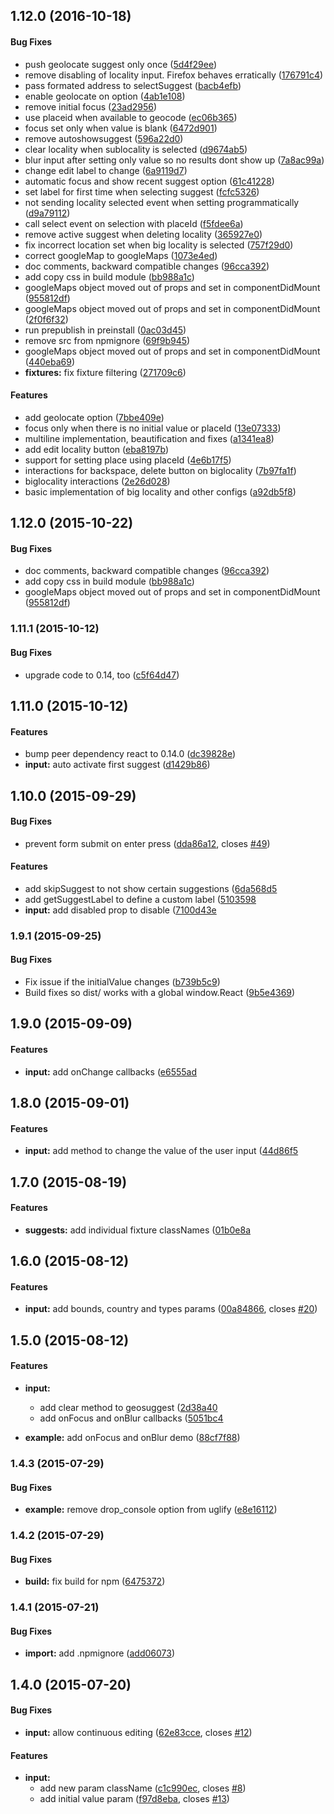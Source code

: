 ## 1.12.0 (2016-10-18)


#### Bug Fixes

* push geolocate suggest only once ([5d4f29ee](https://github.com/ubilabs/react-geosuggest/commit/5d4f29ee5363c4710c3d8c8aeff2edf192e860f8))
* remove disabling of locality input. Firefox behaves erratically ([176791c4](https://github.com/ubilabs/react-geosuggest/commit/176791c4b1d443c2913f63a09c4929c52a96c7ad))
* pass formated address to selectSuggest ([bacb4efb](https://github.com/ubilabs/react-geosuggest/commit/bacb4efb151089e2698df13e076a65f84a6b5c21))
* enable geolocate on option ([4ab1e108](https://github.com/ubilabs/react-geosuggest/commit/4ab1e1086e42381367ec372031b0b4c42467e7b1))
* remove initial focus ([23ad2956](https://github.com/ubilabs/react-geosuggest/commit/23ad29561fd4f8ed482ba5f6900710fc9505266e))
* use placeid when available to geocode ([ec06b365](https://github.com/ubilabs/react-geosuggest/commit/ec06b365f4476c061616986b67adf8d02b4222d0))
* focus set only when value is blank ([6472d901](https://github.com/ubilabs/react-geosuggest/commit/6472d9017ba0fd8dd0103af5d728580d0ff3853b))
* remove autoshowsuggest ([596a22d0](https://github.com/ubilabs/react-geosuggest/commit/596a22d0073a9b4a2c2b74240fef3b388c7accf2))
* clear locality when sublocality is selected ([d9674ab5](https://github.com/ubilabs/react-geosuggest/commit/d9674ab58be9f5edbc72272009cb079fc994d723))
* blur input after setting only value so no results dont show up ([7a8ac99a](https://github.com/ubilabs/react-geosuggest/commit/7a8ac99aa12a09a4f1c7e84b1087310ab9a9375a))
* change edit label to change ([6a9119d7](https://github.com/ubilabs/react-geosuggest/commit/6a9119d7b37c2e6fc1178ccadb99013910b6f558))
* automatic focus and show recent suggest option ([61c41228](https://github.com/ubilabs/react-geosuggest/commit/61c4122847a94c1cec35fe2ce1474decc47768a2))
* set label for first time when selecting suggest ([fcfc5326](https://github.com/ubilabs/react-geosuggest/commit/fcfc5326c4bfa25e41965b20f59972cca629d0f5))
* not sending locality selected event when setting programmatically ([d9a79112](https://github.com/ubilabs/react-geosuggest/commit/d9a791125ef66687fe3c17f6497b65101189d89b))
* call select event on selection with placeId ([f5fdee6a](https://github.com/ubilabs/react-geosuggest/commit/f5fdee6afb08f247d783ffc543f262a8912667ab))
* remove active suggest when deleting locality ([365927e0](https://github.com/ubilabs/react-geosuggest/commit/365927e025b38a81299504157d7e2c32785bda05))
* fix incorrect location set when big locality is selected ([757f29d0](https://github.com/ubilabs/react-geosuggest/commit/757f29d0f85516e7b0974d1945d8d58b19e85afb))
* correct googleMap to googleMaps ([1073e4ed](https://github.com/ubilabs/react-geosuggest/commit/1073e4ed530f314a12c62d8c5b3d8b3713b27d3c))
* doc comments, backward compatible changes ([96cca392](https://github.com/ubilabs/react-geosuggest/commit/96cca392f5b569247523cf784d34f1e1eb8b89d8))
* add copy css in build module ([bb988a1c](https://github.com/ubilabs/react-geosuggest/commit/bb988a1c5bf3079b170cd24c79bbd21093f49f93))
* googleMaps object moved out of props and set in componentDidMount ([955812df](https://github.com/ubilabs/react-geosuggest/commit/955812dfb702e8ea6318d89b2ef36d866c5c4354))
* googleMaps object moved out of props and set in componentDidMount ([2f0f6f32](https://github.com/ubilabs/react-geosuggest/commit/2f0f6f3211d921c1ef7dd5e4325cfad3d63b5b1f))
* run prepublish in preinstall ([0ac03d45](https://github.com/ubilabs/react-geosuggest/commit/0ac03d456c7736655286d8047a280028e1452e53))
* remove src from npmignore ([69f9b945](https://github.com/ubilabs/react-geosuggest/commit/69f9b945a5a5697d4c8b2101a3b4fd172a524b00))
* googleMaps object moved out of props and set in componentDidMount ([440eba69](https://github.com/ubilabs/react-geosuggest/commit/440eba698be9e4771e5264e443e4b5e7ceb82e8d))
* **fixtures:** fix fixture filtering ([271709c6](https://github.com/ubilabs/react-geosuggest/commit/271709c6234a182d689632449e875261f7b6285e))


#### Features

* add geolocate option ([7bbe409e](https://github.com/ubilabs/react-geosuggest/commit/7bbe409e422cd2db2f09a721d454038e5655dd4c))
* focus only when there is no initial value or placeId ([13e07333](https://github.com/ubilabs/react-geosuggest/commit/13e07333b7861aaa6dfdaee0e29d2b29346aad27))
* multiline implementation, beautification and fixes ([a1341ea8](https://github.com/ubilabs/react-geosuggest/commit/a1341ea8af5ee3ee6409bbe699fb79749cb901e6))
* add edit locality button ([eba8197b](https://github.com/ubilabs/react-geosuggest/commit/eba8197b8e6ee41c264ece5ac629be7043a7eeff))
* support for setting place using placeId ([4e6b17f5](https://github.com/ubilabs/react-geosuggest/commit/4e6b17f577bef9ba00f44c6d9ea9a5d7118a3c71))
* interactions for backspace, delete button on biglocality ([7b97fa1f](https://github.com/ubilabs/react-geosuggest/commit/7b97fa1fad8cfa727ade93b7b5404ada3f935a68))
* biglocality interactions ([2e26d028](https://github.com/ubilabs/react-geosuggest/commit/2e26d02865ea401a7393556bbab4a6c73eb4b6f9))
* basic implementation of big locality and other configs ([a92db5f8](https://github.com/ubilabs/react-geosuggest/commit/a92db5f8518ccb897d270e5533e66cc4bcc0579c))


## 1.12.0 (2015-10-22)


#### Bug Fixes

* doc comments, backward compatible changes ([96cca392](https://github.com/ubilabs/react-geosuggest/commit/96cca392f5b569247523cf784d34f1e1eb8b89d8))
* add copy css in build module ([bb988a1c](https://github.com/ubilabs/react-geosuggest/commit/bb988a1c5bf3079b170cd24c79bbd21093f49f93))
* googleMaps object moved out of props and set in componentDidMount ([955812df](https://github.com/ubilabs/react-geosuggest/commit/955812dfb702e8ea6318d89b2ef36d866c5c4354))


### 1.11.1 (2015-10-12)


#### Bug Fixes

* upgrade code to 0.14, too ([c5f64d47](https://github.com/ubilabs/react-geosuggest/commit/c5f64d47befef21c620bee1db41e86ffc1592194))


## 1.11.0 (2015-10-12)


#### Features

* bump peer dependency react to 0.14.0 ([dc39828e](https://github.com/ubilabs/react-geosuggest/commit/dc39828ea46552c60ce0a5ae33a52f6eee8c8f10))
* **input:** auto activate first suggest ([d1429b86](https://github.com/ubilabs/react-geosuggest/commit/d1429b8698c8928d69135fbe948f20f7e9246956))


## 1.10.0 (2015-09-29)


#### Bug Fixes

* prevent form submit on enter press ([dda86a12](https://github.com/ubilabs/react-geosuggest/commit/dda86a124a68ccf03220afb5f1796e99f183713e), closes [#49](https://github.com/ubilabs/react-geosuggest/issues/49))

#### Features

* add skipSuggest to not show certain suggestions  ([6da568d5](https://github.com/ubilabs/react-geosuggest/commit/6da568d5c0736fad7aacf21c864e8278544a544b)
* add getSuggestLabel to define a custom label  ([5103598](https://github.com/ubilabs/react-geosuggest/commit/51035989077a0eced308ac01f7e87a646893f767)
* **input:**  add disabled prop to disable ([7100d43e](https://github.com/ubilabs/react-geosuggest/commit/7100d43e2e3750e2506c78de32985974b915bb8f)

### 1.9.1 (2015-09-25)

#### Bug Fixes

* Fix issue if the initialValue changes ([b739b5c9](https://github.com/ubilabs/react-geosuggest/commit/b739b5c9b755f0efc05e28b01eb6b595b3d3cb9d))
* Build fixes so dist/ works with a global window.React  ([9b5e4369](https://github.com/ubilabs/react-geosuggest/commit/9b5e4369f7057e95ae5a36611cf5b7932dae50de))

## 1.9.0 (2015-09-09)

#### Features

* **input:**  add onChange callbacks  ([e6555ad](https://github.com/ubilabs/react-geosuggest/commit/e6555addbe3893b129488dc0623b7198036da35d)

## 1.8.0 (2015-09-01)

#### Features

* **input:**  add method to change the value of the user input  ([44d86f5](https://github.com/ubilabs/react-geosuggest/commit/44d86f5842765b72cb3db073feb016f750898e1f)


## 1.7.0 (2015-08-19)

#### Features

* **suggests:** add individual fixture classNames ([01b0e8a](https://github.com/ubilabs/react-geosuggest/commit/01b0e8a7a3e555729aeb56292a22bd8a412e4cf9)


## 1.6.0 (2015-08-12)


#### Features

* **input:** add bounds, country and types params ([00a84866](https://github.com/ubilabs/react-geosuggest/commit/00a84866d109ce4e323705558ffe319d56ecd5b1), closes [#20](https://github.com/ubilabs/react-geosuggest/issues/20))


## 1.5.0 (2015-08-12)


#### Features

* **input:**
  * add clear method to geosuggest  ([2d38a40](https://github.com/ubilabs/react-geosuggest/commit/2d38a4072b11c900d73b5cc26615a3cc69f286b4)
  * add onFocus and onBlur callbacks ([5051bc4](https://github.com/ubilabs/react-geosuggest/commit/5051bc424a4f508fa8dcff6683c690cc1ab9c2dd)

* **example:** add onFocus and onBlur demo ([88cf7f88](https://github.com/ubilabs/react-geosuggest/commit/88cf7f8873119f667aa514b8065e116d7a3741b2))


### 1.4.3 (2015-07-29)


#### Bug Fixes

* **example:** remove drop_console option from uglify ([e8e16112](https://github.com/ubilabs/react-geosuggest/commit/e8e16112d2d0f47f7ddc005dd485a25f7d55e4e7))


### 1.4.2 (2015-07-29)


#### Bug Fixes

* **build:** fix build for npm ([6475372](https://github.com/ubilabs/react-geosuggest/commit/6475372a468f19f075a20af012f8f85404172893))



### 1.4.1 (2015-07-21)


#### Bug Fixes

* **import:** add .npmignore ([add06073](https://github.com/ubilabs/react-geosuggest/commit/add06073990bb4c8934b8ad28c6c1bfb201f6945))


## 1.4.0 (2015-07-20)


#### Bug Fixes

* **input:** allow continuous editing ([62e83cce](https://github.com/ubilabs/react-geosuggest/commit/62e83cce9ac42e23916914691fb83b829d778d7e), closes [#12](https://github.com/ubilabs/react-geosuggest/issues/12))


#### Features

* **input:**
  * add new param className ([c1c990ec](https://github.com/ubilabs/react-geosuggest/commit/c1c990ec80e5210322d7d68b805d44a73196ca4e), closes [#8](https://github.com/ubilabs/react-geosuggest/issues/8))
  * add initial value param ([f97d8eba](https://github.com/ubilabs/react-geosuggest/commit/f97d8eba377ed789c1bbc21cfc4de94e85ef2760), closes [#13](https://github.com/ubilabs/react-geosuggest/issues/13))
